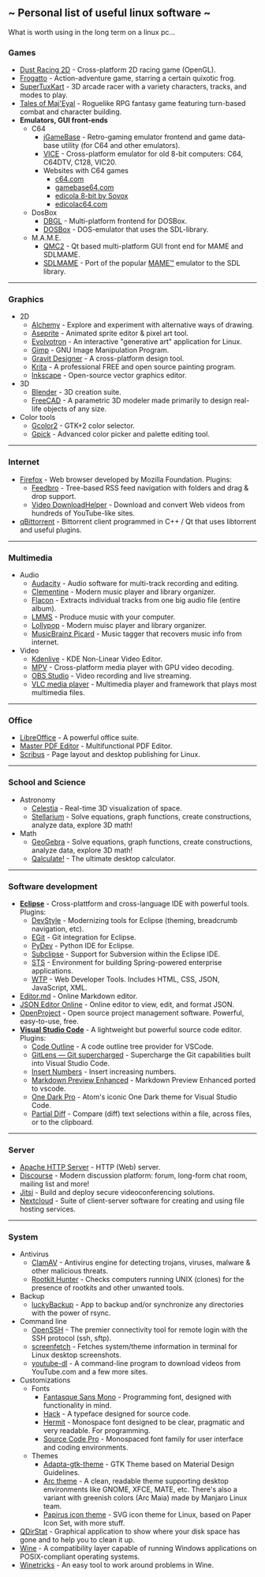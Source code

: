 
## ~ Personal list of useful linux software ~

What is worth using in the long term on a linux pc...

### Games

- [Dust Racing 2D](http://juzzlin.github.io/DustRacing2D/ "Dust Racing 2D") - Cross-platform 2D racing game (OpenGL).
- [Frogatto](https://frogatto.com "Frogatto") - Action-adventure game, starring a certain quixotic frog.
- [SuperTuxKart](https://supertuxkart.net "SuperTuxKart") - 3D arcade racer with a variety characters, tracks, and modes to play.
- [Tales of Maj'Eyal](https://te4.org "Tales of Maj'Eyal") - Roguelike RPG fantasy game featuring turn-based combat and character building.
- **Emulators, GUI front-ends**
  - C64
    - [jGameBase](https://jgamebase.sourceforge.io "jGameBase") - Retro-gaming emu­lator front­end and game data­base utility (for C64 and other emulators).
    - [VICE](http://vice-emu.sourceforge.net "the VersatIle Commodore Emulator") - Cross-platform emulator for old 8-bit computers: C64, C64DTV, C128, VIC20.
    - Websites with C64 games
      - [c64.com](http://www.c64.com "http://www.c64.com")
      - [gamebase64.com](http://www.gamebase64.com "http://www.gamebase64.com")
      - [edicola 8-bit by Sovox](http://specialprogramsipe.altervista.org/default.php "http://specialprogramsipe.altervista.org/default.php")
      - [edicolac64.com](http://www.edicolac64.com/public/index.php "http://www.edicolac64.com/public/index.php")
  - DosBox
    - [DBGL](http://members.quicknet.nl/blankendaalr/dbgl "DOSBox Game Launcher") - Multi-platform frontend for DOSBox.
    - [DOSBox](http://www.dosbox.com "DOSBox") - DOS-emulator that uses the SDL-library.
  - M.A.M.E.
    - [QMC2](http://qmc2.batcom-it.net "QMC2") - Qt based multi-platform GUI front end for MAME and SDLMAME.
    - [SDLMAME](http://sdlmame.wallyweek.org "SDLMAME") - Port of the popular [MAME™](http://mamedev.org "Multiple Arcade Machine Emulator™") emulator to the SDL library.

------------

### Graphics

- 2D
  - [Alchemy](http://al.chemy.org "Alchemy") - Explore and experiment with alternative ways of drawing.
  - [Aseprite](https://www.aseprite.org "Aseprite") - Animated sprite editor & pixel art tool.
  - [Evolvotron](http://www.bottlenose.net/share/evolvotron "Evolvotron") - An interactive "generative art" application for Linux.
  - [Gimp](http://www.gimp.org "Gimp") - GNU Image Manipulation Program.
  - [Gravit Designer](https://www.designer.io "Gravit Designer") - A cross-platform design tool.
  - [Krita](https://krita.org "Krita") - A professional FREE and open source painting program.
  - [Inkscape](https://inkscape.org "Inkscape") - Open-source vector graphics editor.
- 3D
  - [Blender](https://www.blender.org "Blender") - 3D creation suite.
  - [FreeCAD](https://freecadweb.org "FreeCAD") - A parametric 3D modeler made primarily to design real-life objects of any size.
- Color tools
  - [Gcolor2](http://gcolor2.sourceforge.net "Gcolor2") - GTK+2 color selector.
  - [Gpick](http://www.gpick.org "Gpick") - Advanced color picker and palette editing tool.

------------

### Internet

- [Firefox](https://www.mozilla.org/en-US/firefox "Firefox") - Web browser developed by Mozilla Foundation.
  Plugins:
  - [Feedbro](https://addons.mozilla.org/it/firefox/addon/feedbroreader "Feedbro") - Tree-based RSS feed navigation with folders and drag & drop support.
  - [Video DownloadHelper](https://addons.mozilla.org/it/firefox/addon/video-downloadhelper "Video DownloadHelper") - Download and convert Web videos from hundreds of YouTube-like sites.
- [qBittorrent](https://www.qbittorrent.org "qBittorrent") - Bittorrent client programmed in C++ / Qt that uses libtorrent and useful plugins.

------------

### Multimedia

- Audio
  - [Audacity](http://www.audacityteam.org "Audacity") - Audio software for multi-track recording and editing.
  - [Clementine](https://www.clementine-player.org "Clementine") - Modern music player and library organizer.
  - [Flacon](http://flacon.github.io "Flacon") - Extracts individual tracks from one big audio file (entire album).
  - [LMMS](https://lmms.io "Linux Multi-Media Studio") - Produce music with your computer.
  - [Lollypop](https://wiki.gnome.org/Apps/Lollypop "Lollypop") - Modern muisc player and library organizer.
  - [MusicBrainz Picard](https://picard.musicbrainz.org "MusicBrainz Picard") - Music tagger that recovers music info from internet.
- Video
  - [Kdenlive](https://kdenlive.org "Kdenlive") - KDE Non-Linear Video Editor.
  - [MPV](https://mpv.io "MPV") - Cross-platform media player with GPU video decoding.
  - [OBS Studio](https://obsproject.com "OBS Studio") - Video recording and live streaming.
  - [VLC media player](https://www.videolan.org/vlc/index.html "VLC media player") - Multimedia player and framework that plays most multimedia files.

------------

### Office

- [LibreOffice](https://www.libreoffice.org "LibreOffice") - A powerful office suite.
- [Master PDF Editor](https://code-industry.net/masterpdfeditor/ "Master PDF Editor") - Multifunctional PDF Editor.
- [Scribus](https://www.scribus.net "Scribus") - Page layout and desktop publishing for Linux.

------------

### School and Science

- Astronomy
  - [Celestia](https://celestia.space "celestia.space") - Real-time 3D visualization of space.
  - [Stellarium](http://stellarium.org "stellarium.org") - Solve equations, graph functions, create constructions, analyze data, explore 3D math!
- Math
  - [GeoGebra](https://www.geogebra.org "geogebra.org") - Solve equations, graph functions, create constructions, analyze data, explore 3D math!
  - [Qalculate!](http://qalculate.github.io "qalculate.github.io") - The ultimate desktop calculator.

------------

### Software development

- **[Eclipse](https://www.eclipse.org "Eclipse")** - Cross-plattform and cross-language IDE with powerful tools.
  Plugins:
  - [DevStyle](https://www.genuitec.com/products/devstyle "DevStyle") - Modernizing tools for Eclipse (theming, breadcrumb navigation, etc).
  - [EGit](https://marketplace.eclipse.org/content/egit-git-integration-eclipse "EGit") - Git integration for Eclipse.
  - [PyDev](http://www.pydev.org "PyDev") - Python IDE for Eclipse.
  - [Subclipse](https://marketplace.eclipse.org/content/subclipse "Subclipse") - Support for Subversion within the Eclipse IDE.
  - [STS](https://marketplace.eclipse.org/content/spring-tools-aka-spring-ide-and-spring-tool-suite "Spring Tool Suite") - Environment for building Spring-powered enterprise applications.
  - [WTP](https://marketplace.eclipse.org/content/eclipse-web-developer-tools-0 "Web Tools Platform") - Web Developer Tools. Includes HTML, CSS, JSON, JavaScript, XML.
- [Editor.md](https://pandao.github.io/editor.md/en.html "pandao.github.io/editor.md/en.html") - Online Markdown editor.
- [JSON Editor Online](https://jsoneditoronline.org "jsoneditoronline.org") - Online editor to view, edit, and format JSON.
- [OpenProject](https://www.openproject.org "OpenProject") - Open source project management software. Powerful, easy-to-use, free.
- **[Visual Studio Code](https://code.visualstudio.com "Visual Studio Code")** - A lightweight but powerful source code editor.
 Plugins:
  - [Code Outline](https://marketplace.visualstudio.com/items?itemName=patrys.vscode-code-outline "Code Outline") - A code outline tree provider for VSCode.
  - [GitLens — Git supercharged](https://marketplace.visualstudio.com/items?itemName=eamodio.gitlens "GitLens — Git supercharged") - Supercharge the Git capabilities built into Visual Studio Code.
  - [Insert Numbers](https://marketplace.visualstudio.com/items?itemName=Asuka.insertnumbers "Insert Numbers") - Insert increasing numbers.
  - [Markdown Preview Enhanced](https://marketplace.visualstudio.com/items?itemName=shd101wyy.markdown-preview-enhanced "Markdown Preview Enhanced") - Markdown Preview Enhanced ported to vscode.
  - [One Dark Pro](https://binaryify.github.io/OneDark-Pro/#/ "One Dark Pro") - Atom's iconic One Dark theme for Visual Studio Code.
  - [Partial Diff](https://marketplace.visualstudio.com/items?itemName=ryu1kn.partial-diff "Partial Diff") - Compare (diff) text selections within a file, across files, or to the clipboard.

------------

### Server

- [Apache HTTP Server](https://httpd.apache.org "Apache HTTP Server") - HTTP (Web) server.
- [Discourse](https://www.discourse.org "Discourse") - Modern discussion platform: forum, long-form chat room, mailing list and more!
- [Jitsi](https://jitsi.org "Jitsi") - Build and deploy secure videoconferencing solutions.
- [Nextcloud](https://nextcloud.com "Nextcloud") - Suite of client-server software for creating and using file hosting services.

------------

### System

- Antivirus
  - [ClamAV](https://www.clamav.net "ClamAV") - Antivirus engine for detecting trojans, viruses, malware & other malicious threats.
  - [Rootkit Hunter](http://rkhunter.sourceforge.net "Rootkit Hunter") - Checks computers running UNIX (clones) for the presence of rootkits and other unwanted tools.
- Backup
  - [luckyBackup](http://luckybackup.sourceforge.net "luckyBackup") - App to backup and/or synchronize any directories with the power of rsync.
- Command line
  - [OpenSSH](https://www.openssh.com "OpenSSH") - The premier connectivity tool for remote login with the SSH protocol (ssh, sftp).
  - [screenfetch](https://github.com/KittyKatt/screenFetch "screenfetch") - Fetches system/theme information in terminal for Linux desktop screenshots.
  - [youtube-dl](https://rg3.github.io/youtube-dl "youtube-dl") - A command-line program to download videos from YouTube.com and a few more sites.
- Customizations
  - Fonts
    - [Fantasque Sans Mono](https://fontlibrary.org/en/font/fantasque-sans-mono "Fantasque Sans Mono") - Programming font, designed with functionality in mind.
    - [Hack](https://sourcefoundry.org/hack "Hack") - A typeface designed for source code.
    - [Hermit](https://pcaro.es/p/hermit "Hermit") - Monospace font designed to be clear, pragmatic and very readable. For programming.
    - [Source Code Pro](https://github.com/adobe-fonts/source-code-pro "Source Code Pro") - Monospaced font family for user interface and coding environments.
  - Themes
    - [Adapta-gtk-theme](https://github.com/adapta-project/adapta-gtk-theme "Adapta-gtk-theme") - GTK Theme based on Material Design Guidelines.
    - [Arc theme](https://github.com/horst3180/arc-theme "Arc theme") - A clean, readable theme supporting desktop environments like GNOME, XFCE, MATE, etc. There's also a variant with greenish colors (Arc Maia) made by Manjaro Linux team.
    - [Papirus icon theme](https://github.com/PapirusDevelopmentTeam/papirus-icon-theme "Papirus icon theme") - SVG icon theme for Linux, based on Paper Icon Set, with more stuff.
- [QDirStat](https://github.com/shundhammer/qdirstat "QDirStat") - Graphical application to show where your disk space has gone and to help you to clean it up.
- [Wine](https://www.winehq.org "Wine") - A compatibility layer capable of running Windows applications on POSIX-compliant operating systems.
- [Winetricks](https://github.com/Winetricks/winetricks "Winetricks") - An easy tool to work around problems in Wine.
